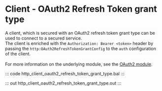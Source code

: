 # Client - OAuth2 Refresh Token grant type

A client, which is secured with an OAuth2 refresh token grant type can be
used to connect to a secured service.<br/>
The client is enriched with the `Authorization: Bearer <token>` header by
passing the `http:OAuth2RefreshTokenGrantConfig` to the `auth`
configuration of the client.<br/><br/>
For more information on the underlying module,
see the [OAuth2 module](https://lib.ballerina.io/ballerina/oauth2/latest/).

::: code http_client_oauth2_refresh_token_grant_type.bal :::

::: out http_client_oauth2_refresh_token_grant_type.out :::
